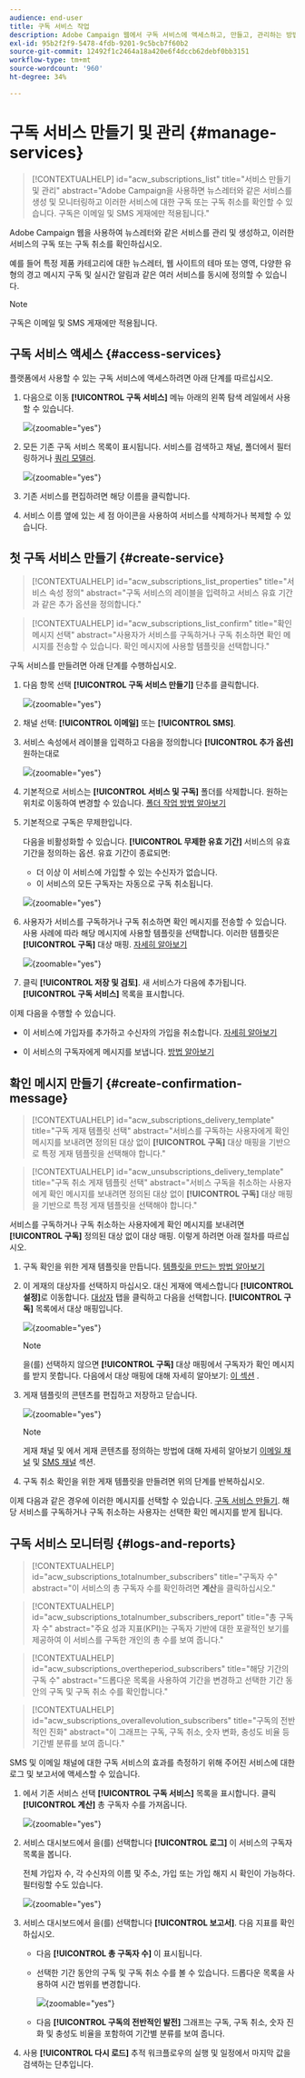 ```yaml
---
audience: end-user
title: 구독 서비스 작업
description: Adobe Campaign 웹에서 구독 서비스에 액세스하고, 만들고, 관리하는 방법을 알아봅니다
exl-id: 95b2f2f9-5478-4fdb-9201-9c5bcb7f60b2
source-git-commit: 12492f1c2464a18a420e6f4dccb62debf0bb3151
workflow-type: tm+mt
source-wordcount: '960'
ht-degree: 34%

---
```


# 구독 서비스 만들기 및 관리 {#manage-services}

>[!CONTEXTUALHELP]
>id="acw_subscriptions_list"
>title="서비스 만들기 및 관리"
>abstract="Adobe Campaign을 사용하면 뉴스레터와 같은 서비스를 생성 및 모니터링하고 이러한 서비스에 대한 구독 또는 구독 취소를 확인할 수 있습니다. 구독은 이메일 및 SMS 게재에만 적용됩니다."

Adobe Campaign 웹을 사용하여 뉴스레터와 같은 서비스를 관리 및 생성하고, 이러한 서비스의 구독 또는 구독 취소를 확인하십시오.

예를 들어 특정 제품 카테고리에 대한 뉴스레터, 웹 사이트의 테마 또는 영역, 다양한 유형의 경고 메시지 구독 및 실시간 알림과 같은 여러 서비스를 동시에 정의할 수 있습니다.

>[!NOTE]
>
>구독은 이메일 및 SMS 게재에만 적용됩니다.

## 구독 서비스 액세스 {#access-services}

플랫폼에서 사용할 수 있는 구독 서비스에 액세스하려면 아래 단계를 따르십시오.

1. 다음으로 이동 **[!UICONTROL 구독 서비스]** 메뉴 아래의 왼쪽 탐색 레일에서 사용할 수 있습니다.

   ![](assets/service-list.png){zoomable=&quot;yes&quot;}

1. 모든 기존 구독 서비스 목록이 표시됩니다. 서비스를 검색하고 채널, 폴더에서 필터링하거나 [쿼리 모델러](../query/query-modeler-overview.md).

   ![](assets/service-filters.png){zoomable=&quot;yes&quot;}

1. 기존 서비스를 편집하려면 해당 이름을 클릭합니다.

1. 서비스 이름 옆에 있는 세 점 아이콘을 사용하여 서비스를 삭제하거나 복제할 수 있습니다.<!--so all subscribers are unsubscribed - need to mention?-->

## 첫 구독 서비스 만들기 {#create-service}

>[!CONTEXTUALHELP]
>id="acw_subscriptions_list_properties"
>title="서비스 속성 정의"
>abstract="구독 서비스의 레이블을 입력하고 서비스 유효 기간과 같은 추가 옵션을 정의합니다."

>[!CONTEXTUALHELP]
>id="acw_subscriptions_list_confirm"
>title="확인 메시지 선택"
>abstract="사용자가 서비스를 구독하거나 구독 취소하면 확인 메시지를 전송할 수 있습니다. 확인 메시지에 사용할 템플릿을 선택합니다."

구독 서비스를 만들려면 아래 단계를 수행하십시오.

1. 다음 항목 선택 **[!UICONTROL 구독 서비스 만들기]** 단추를 클릭합니다.

   ![](assets/service-create-button.png){zoomable=&quot;yes&quot;}

1. 채널 선택: **[!UICONTROL 이메일]** 또는 **[!UICONTROL SMS]**.

1. 서비스 속성에서 레이블을 입력하고 다음을 정의합니다 **[!UICONTROL 추가 옵션]** 원하는대로

   ![](assets/service-create-properties.png){zoomable=&quot;yes&quot;}

1. 기본적으로 서비스는 **[!UICONTROL 서비스 및 구독]** 폴더를 삭제합니다. 원하는 위치로 이동하여 변경할 수 있습니다. [폴더 작업 방법 알아보기](../get-started/permissions.md#folders)

1. 기본적으로 구독은 무제한입니다.

   다음을 비활성화할 수 있습니다. **[!UICONTROL 무제한 유효 기간]** 서비스의 유효 기간을 정의하는 옵션. 유효 기간이 종료되면:
   * 더 이상 이 서비스에 가입할 수 있는 수신자가 없습니다.
   * 이 서비스의 모든 구독자는 자동으로 구독 취소됩니다.

   ![](assets/service-create-validity-period.png){zoomable=&quot;yes&quot;}

1. 사용자가 서비스를 구독하거나 구독 취소하면 확인 메시지를 전송할 수 있습니다. 사용 사례에 따라 해당 메시지에 사용할 템플릿을 선택합니다. 이러한 템플릿은 **[!UICONTROL 구독]** 대상 매핑. [자세히 알아보기](#create-confirmation-message)

   ![](assets/service-create-confirmation-msg.png){zoomable=&quot;yes&quot;}

1. 클릭 **[!UICONTROL 저장 및 검토]**. 새 서비스가 다음에 추가됩니다. **[!UICONTROL 구독 서비스]** 목록을 표시합니다.

이제 다음을 수행할 수 있습니다.

* 이 서비스에 가입자를 추가하고 수신자의 가입을 취소합니다. [자세히 알아보기](../msg/send-to-subscribers.md)

* 이 서비스의 구독자에게 메시지를 보냅니다. [방법 알아보기](../msg/send-to-subscribers.md)

## 확인 메시지 만들기 {#create-confirmation-message}

>[!CONTEXTUALHELP]
>id="acw_subscriptions_delivery_template"
>title="구독 게재 템플릿 선택"
>abstract="서비스를 구독하는 사용자에게 확인 메시지를 보내려면 정의된 대상 없이 **[!UICONTROL 구독]** 대상 매핑을 기반으로 특정 게재 템플릿을 선택해야 합니다."


>[!CONTEXTUALHELP]
>id="acw_unsubscriptions_delivery_template"
>title="구독 취소 게재 템플릿 선택"
>abstract="서비스 구독을 취소하는 사용자에게 확인 메시지를 보내려면 정의된 대상 없이 **[!UICONTROL 구독]** 대상 매핑을 기반으로 특정 게재 템플릿을 선택해야 합니다."

서비스를 구독하거나 구독 취소하는 사용자에게 확인 메시지를 보내려면 **[!UICONTROL 구독]** 정의된 대상 없이 대상 매핑. 이렇게 하려면 아래 절차를 따르십시오.

1. 구독 확인을 위한 게재 템플릿을 만듭니다. [템플릿을 만드는 방법 알아보기](../msg/delivery-template.md)

1. 이 게재의 대상자를 선택하지 마십시오. 대신 게재에 액세스합니다 **[!UICONTROL 설정]**&#x200B;로 이동합니다. [대상자](../advanced-settings/delivery-settings.md#audience) 탭을 클릭하고 다음을 선택합니다. **[!UICONTROL 구독]** 목록에서 대상 매핑입니다.

   ![](assets/service-confirmation-template-mapping.png){zoomable=&quot;yes&quot;}

   >[!NOTE]
   >
   >을(를) 선택하지 않으면  **[!UICONTROL 구독]** 대상 매핑에서 구독자가 확인 메시지를 받지 못합니다. 다음에서 대상 매핑에 대해 자세히 알아보기: [이 섹션](../audience/targeting-dimensions.md) .

1. 게재 템플릿의 콘텐츠를 편집하고 저장하고 닫습니다.

   ![](assets/service-confirmation-template.png){zoomable=&quot;yes&quot;}

   >[!NOTE]
   >
   >게재 채널 및 에서 게재 콘텐츠를 정의하는 방법에 대해 자세히 알아보기 [이메일 채널](../email/create-email.md) 및 [SMS 채널](../sms/create-sms.md) 섹션.

1. 구독 취소 확인을 위한 게재 템플릿을 만들려면 위의 단계를 반복하십시오.

이제 다음과 같은 경우에 이러한 메시지를 선택할 수 있습니다. [구독 서비스 만들기](#create-service). 해당 서비스를 구독하거나 구독 취소하는 사용자는 선택한 확인 메시지를 받게 됩니다.

## 구독 서비스 모니터링 {#logs-and-reports}

>[!CONTEXTUALHELP]
>id="acw_subscriptions_totalnumber_subscribers"
>title="구독자 수"
>abstract="이 서비스의 총 구독자 수를 확인하려면 **계산**&#x200B;을 클릭하십시오."

>[!CONTEXTUALHELP]
>id="acw_subscriptions_totalnumber_subscribers_report"
>title="총 구독자 수"
>abstract="주요 성과 지표(KPI)는 구독자 기반에 대한 포괄적인 보기를 제공하여 이 서비스를 구독한 개인의 총 수를 보여 줍니다."

>[!CONTEXTUALHELP]
>id="acw_subscriptions_overtheperiod_subscribers"
>title="해당 기간의 구독 수"
>abstract="드롭다운 목록을 사용하여 기간을 변경하고 선택한 기간 동안의 구독 및 구독 취소 수를 확인합니다."

>[!CONTEXTUALHELP]
>id="acw_subscriptions_overallevolution_subscribers"
>title="구독의 전반적인 진화"
>abstract="이 그래프는 구독, 구독 취소, 숫자 변화, 충성도 비율 등 기간별 분류를 보여 줍니다."

SMS 및 이메일 채널에 대한 구독 서비스의 효과를 측정하기 위해 주어진 서비스에 대한 로그 및 보고서에 액세스할 수 있습니다.

1. 에서 기존 서비스 선택 **[!UICONTROL 구독 서비스]** 목록을 표시합니다. 클릭 **[!UICONTROL 계산]** 총 구독자 수를 가져옵니다.

   ![](assets/service-logs-subscribers-count.png){zoomable=&quot;yes&quot;}

1. 서비스 대시보드에서 을(를) 선택합니다 **[!UICONTROL 로그]** 이 서비스의 구독자 목록을 봅니다.

   전체 가입자 수, 각 수신자의 이름 및 주소, 가입 또는 가입 해지 시 확인이 가능하다. 필터링할 수도 있습니다.

   ![](assets/service-logs.png){zoomable=&quot;yes&quot;}

1. 서비스 대시보드에서 을(를) 선택합니다 **[!UICONTROL 보고서]**. 다음 지표를 확인하십시오.

   * 다음 **[!UICONTROL 총 구독자 수]** 이 표시됩니다.

   * 선택한 기간 동안의 구독 및 구독 취소 수를 볼 수 있습니다. 드롭다운 목록을 사용하여 시간 범위를 변경합니다.

     ![](assets/service-reports.png){zoomable=&quot;yes&quot;}

   * 다음 **[!UICONTROL 구독의 전반적인 발전]** 그래프는 구독, 구독 취소, 숫자 진화 및 충성도 비율을 포함하여 기간별 분류를 보여 줍니다.<!--what is Registered?-->

1. 사용 **[!UICONTROL 다시 로드]** 추적 워크플로우의 실행 및 일정에서 마지막 값을 검색하는 단추입니다.
